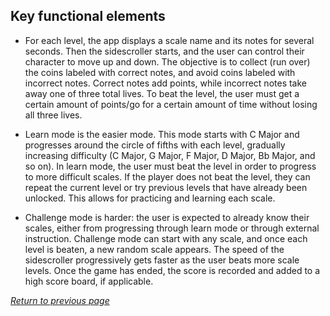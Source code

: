 ## Key functional elements

* For each level, the app displays a scale name and its notes for several seconds. Then the sidescroller starts, and the user can control their character to move up and down. The objective is to collect (run over) the coins labeled with correct notes, and avoid coins labeled with incorrect notes. Correct notes add points, while incorrect notes take away one of three total lives. To beat the level, the user must get a certain amount of points/go for a certain amount of time without losing all three lives.

* Learn mode is the easier mode. This mode starts with C Major and progresses around the circle of fifths with each level, gradually increasing difficulty (C Major, G Major, F Major, D Major, Bb Major, and so on). In learn mode, the user must beat the level in order to progress to more difficult scales. If the player does not beat the level, they can repeat the current level or try previous levels that have already been unlocked. This allows for practicing and learning each scale. 

* Challenge mode is harder: the user is expected to already know their scales, either from progressing through learn mode or through external instruction. Challenge mode can start with any scale, and once each level is beaten, a new random scale appears. The speed of the sidescroller progressively gets faster as the user beats more scale levels. Once the game has ended, the score is recorded and added to a high score board, if applicable.
	
[*Return to previous page*](index.md)
